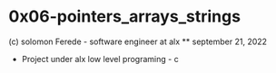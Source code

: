 # 0x06-pointers_arrays_strings
(c) solomon Ferede - software engineer at alx
** september 21, 2022
* Project under alx low level programing - c

